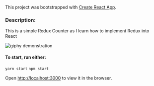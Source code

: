 This project was bootstrapped with [Create React App](https://github.com/facebook/create-react-app).

### Description:
This is a simple Redux Counter as I learn how to implement Redux into React

![giphy demonstration](https://media.giphy.com/media/Rjf4oXbvTSKGXJumhK/giphy.gif)


#### To start, run either:
`yarn start`
`npm start`

Open [http://localhost:3000](http://localhost:3000) to view it in the browser.



